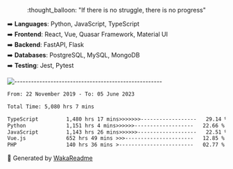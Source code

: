 <p align="center"> 
  :thought_balloon: "If there is no struggle, there is no progress"
</p>

<p align="left">
  ➡️ <strong>Languages</strong>: Python, JavaScript, TypeScript<br>
  ➡️ <strong>Frontend</strong>: React, Vue, Quasar Framework, Material UI<br>
  ➡️ <strong>Backend</strong>: FastAPI, Flask<br>
  ➡️ <strong>Databases</strong>: PostgreSQL, MySQL, MongoDB<br>
  ➡️ <strong>Testing</strong>: Jest, Pytest<br>
</p>

![-----------------------------------------------------](https://raw.githubusercontent.com/andreasbm/readme/master/assets/lines/vintage.png)

<!--START_SECTION:waka-->

```txt
From: 22 November 2019 - To: 05 June 2023

Total Time: 5,080 hrs 7 mins

TypeScript         1,480 hrs 17 mins>>>>>>>------------------   29.14 %
Python             1,151 hrs 4 mins>>>>>>-------------------   22.66 %
JavaScript         1,143 hrs 26 mins>>>>>>-------------------   22.51 %
Vue.js             652 hrs 49 mins >>>----------------------   12.85 %
PHP                140 hrs 36 mins >------------------------   02.77 %
```

<!--END_SECTION:waka-->


🚀 Generated by [WakaReadme](https://github.com/athul/waka-readme)
